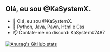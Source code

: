 ## Olá, eu sou @KaSystemX.
- 👋 Olá, eu sou @KaSystemX.
- 👀 Python, Java, Pawn, Html e Css
- 📫 Contate-me no discord: KaSystem#7487

[![Anurag's GitHub stats](https://github-readme-stats.vercel.app/api?username=anuraghazra)](https://github.com/anuraghazra/github-readme-stats)
